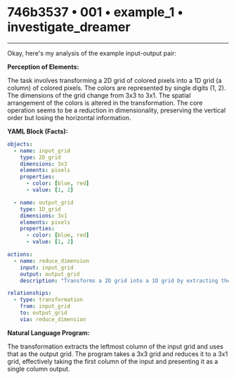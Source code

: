 # 746b3537 • 001 • example_1 • investigate_dreamer

---
Okay, here's my analysis of the example input-output pair:

**Perception of Elements:**

The task involves transforming a 2D grid of colored pixels into a 1D grid (a column) of colored pixels. The colors are represented by single digits (1, 2). The dimensions of the grid change from 3x3 to 3x1. The spatial arrangement of the colors is altered in the transformation. The core operation seems to be a reduction in dimensionality, preserving the vertical order but losing the horizontal information.

**YAML Block (Facts):**



```yaml
objects:
  - name: input_grid
    type: 2D_grid
    dimensions: 3x3
    elements: pixels
    properties:
      - color: [blue, red]
      - value: [1, 2]

  - name: output_grid
    type: 1D_grid
    dimensions: 3x1
    elements: pixels
    properties:
      - color: [blue, red]
      - value: [1, 2]

actions:
  - name: reduce_dimension
    input: input_grid
    output: output_grid
    description: "Transforms a 2D grid into a 1D grid by extracting the first column."

relationships:
  - type: transformation
    from: input_grid
    to: output_grid
    via: reduce_dimension
```



**Natural Language Program:**

The transformation extracts the leftmost column of the input grid and uses that as the output grid. The program takes a 3x3 grid and reduces it to a 3x1 grid, effectively taking the first column of the input and presenting it as a single column output.

